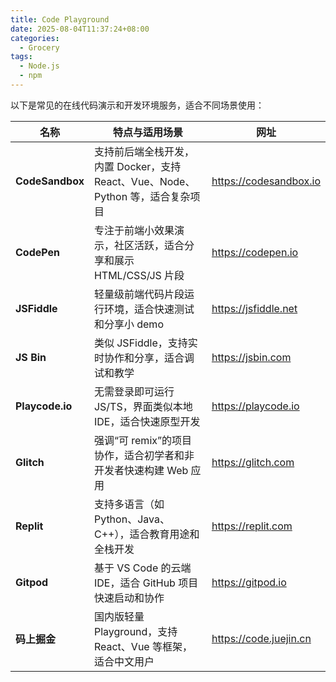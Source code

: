 ```yaml
---
title: Code Playground
date: 2025-08-04T11:37:24+08:00
categories:
  - Grocery
tags:
  - Node.js
  - npm
---
```


以下是常见的在线代码演示和开发环境服务，适合不同场景使用：

<!--more-->

| 名称            | 特点与适用场景                                                                  | 网址                     |
| --------------- | ------------------------------------------------------------------------------- | ------------------------ |
| **CodeSandbox** | 支持前后端全栈开发，内置 Docker，支持 React、Vue、Node、Python 等，适合复杂项目 | <https://codesandbox.io> |
| **CodePen**     | 专注于前端小效果演示，社区活跃，适合分享和展示 HTML/CSS/JS 片段                 | <https://codepen.io>     |
| **JSFiddle**    | 轻量级前端代码片段运行环境，适合快速测试和分享小 demo                           | <https://jsfiddle.net>   |
| **JS Bin**      | 类似 JSFiddle，支持实时协作和分享，适合调试和教学                               | <https://jsbin.com>      |
| **Playcode.io** | 无需登录即可运行 JS/TS，界面类似本地 IDE，适合快速原型开发                      | <https://playcode.io>    |
| **Glitch**      | 强调“可 remix”的项目协作，适合初学者和非开发者快速构建 Web 应用                 | <https://glitch.com>     |
| **Replit**      | 支持多语言（如 Python、Java、C++），适合教育用途和全栈开发                      | <https://replit.com>     |
| **Gitpod**      | 基于 VS Code 的云端 IDE，适合 GitHub 项目快速启动和协作                         | <https://gitpod.io>      |
| **码上掘金**    | 国内版轻量 Playground，支持 React、Vue 等框架，适合中文用户                     | <https://code.juejin.cn> |
